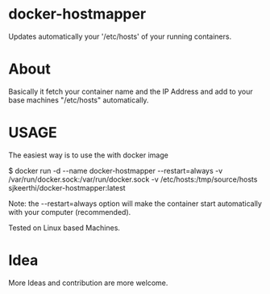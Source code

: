 # docker-hostmapper
Updates automatically your '/etc/hosts' of your running containers.

# About
Basically it fetch your container name and the IP Address and add to your base machines "/etc/hosts" automatically.

# USAGE

The easiest way is to use the with docker image

$ docker run -d --name docker-hostmapper --restart=always -v /var/run/docker.sock:/var/run/docker.sock -v /etc/hosts:/tmp/source/hosts sjkeerthi/docker-hostmapper:latest

Note: the --restart=always option will make the container start automatically with your computer (recommended).

Tested on Linux based Machines.

# Idea
More Ideas and contribution are more welcome.
